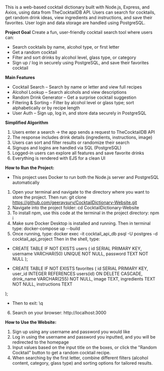 This is a web-based cocktail dictionary built with Node.js, Express, and Axios, using data from TheCocktailDB API. Users can search for cocktails, get random drink ideas, view ingredients and instructions, and save their favorites. User login and data storage are handled using PostgreSQL.

**Project Goal**
Create a fun, user-friendly cocktail search tool where users can:
- Search cocktails by name, alcohol type, or first letter
- Get a random cocktail
- Filter and sort drinks by alcohol level, glass type, or category
- Sign up / log in securely using PostgreSQL, and save their favorites cocktail

**Main Features**
- Cocktail Search – Search by name or letter and view full recipes
- Alcohol Lookup – Search alcohols and view descriptions
- Random Drink Generator – Get a surprise cocktail suggestion
- Filtering & Sorting – Filter by alcohol level or glass type; sort alphabetically or by recipe length
- User Auth – Sign up, log in, and store data securely in PostgreSQL

**Simplified Algorithm**
1. Users enter a search → the app sends a request to TheCocktailDB API
2. The response includes drink details (ingredients, instructions, image)
3. Users can sort and filter results or randomize their search
4. Signups and logins are handled via SQL (PostgreSQL)
5. Logged-in users can explore all features and save favorite drinks
6. Everything is rendered with EJS for a clean UI

**How to Run the Project:**
- This project uses Docker to run both the Node.js server and PostgreSQL automatically

1. Open your terminal and navigate to the directory where you want to store the project. Then run: git clone https://github.com/geeraysury/CocktailDictionary-Website.git
2. Navigate into the project folder: cd CocktailDictionary-Website
3. To install npm, use this code at the terminal in the project directory:
npm i
4. Make sure Docker Desktop is installed and running. Then in terminal type:
docker-compose up --build
5. Once running, type:
docker exec -it cocktail_api_db psql -U postgres -d cocktail_api_project
Then in the shell, type:
- CREATE TABLE IF NOT EXISTS users (
  id SERIAL PRIMARY KEY,
  username VARCHAR(50) UNIQUE NOT NULL,
  password TEXT NOT NULL
);

- CREATE TABLE IF NOT EXISTS favorites (
  id SERIAL PRIMARY KEY,
  user_id INTEGER REFERENCES users(id) ON DELETE CASCADE,
  drink_name VARCHAR(255) NOT NULL,
  image TEXT,
  ingredients TEXT NOT NULL,
  instructions TEXT

);
- Then to exit: \q

6. Search on your browser:
http://localhost:3000

**How to Use the Website:**
1. Sign up using any username and password you would like
2. Log in using the username and password you inputted, and you will be redirected to the homepage
3. Input values based on the input title on the boxes, or click the "Random Cocktail" button to get a random cocktail recipe.
4. When searching by the first letter, combine different filters (alcohol content, category, glass type) and sorting options for tailored results.
